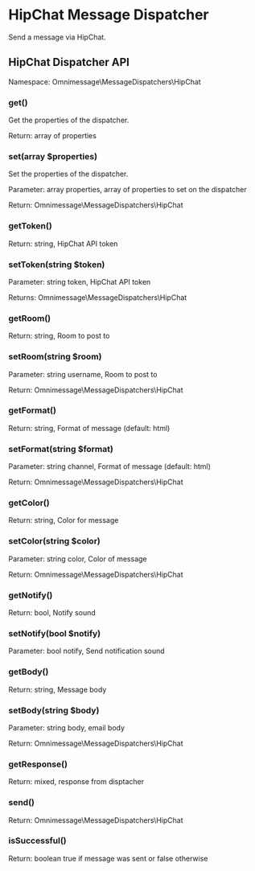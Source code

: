# HipChat Message Dispatcher

Send a message via HipChat.

## HipChat Dispatcher API

Namespace: Omnimessage\MessageDispatchers\HipChat

### get()

Get the properties of the dispatcher.

Return: array of properties

### set(array $properties)

Set the properties of the dispatcher.

Parameter: array properties, array of properties to set on the dispatcher

Return: Omnimessage\MessageDispatchers\HipChat

### getToken()

Return: string, HipChat API token

### setToken(string $token)

Parameter: string token, HipChat API token

Returns: Omnimessage\MessageDispatchers\HipChat

### getRoom()

Return: string, Room to post to

### setRoom(string $room)

Parameter: string username, Room to post to

Return: Omnimessage\MessageDispatchers\HipChat

### getFormat()

Return: string, Format of message (default: html)

### setFormat(string $format)

Parameter: string channel, Format of message (default: html)

Return: Omnimessage\MessageDispatchers\HipChat

### getColor()

Return: string, Color for message

### setColor(string $color)

Parameter: string color, Color of message

Return: Omnimessage\MessageDispatchers\HipChat

### getNotify()

Return: bool, Notify sound

### setNotify(bool $notify)

Parameter: bool notify, Send notification sound

### getBody()

Return: string, Message body

### setBody(string $body)

Parameter: string body, email body

Return: Omnimessage\MessageDispatchers\HipChat

### getResponse()

Return: mixed, response from disptacher

### send()

Return: Omnimessage\MessageDispatchers\HipChat

### isSuccessful()

Return: boolean true if message was sent or false otherwise

